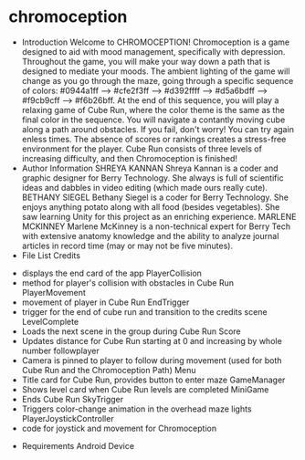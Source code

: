 # chromoception
 * Introduction
 Welcome to CHROMOCEPTION! Chromoception is a game designed to aid with mood management, specifically with depression. Throughout the game, you will make your way down a path that is designed to mediate your moods. The ambient lighting of the game will change as you go through the maze, going through a specific sequence of colors: #0944a1ff --> #cfe2f3ff --> #d392ffff --> #d5a6bdff --> #f9cb9cff --> #f6b26bff.
 At the end of this sequence, you will play a relaxing game of Cube Run, where the color theme is the same as the final color in the sequence. You will navigate a contantly moving cube along a path around obstacles. If you fail, don't worry! You can try again enless times. The absence of scores or rankings creates a stress-free environment for the player. Cube Run consists of three levels of increasing difficulty, and then Chromoception is finished!
 * Author Information
 SHREYA KANNAN
 Shreya Kannan is a coder and graphic designer for Berry Technology. She always is full of scientific ideas and dabbles in video editing (which made ours really cute).
 BETHANY SIEGEL
 Bethany Siegel is a coder for Berry Technology. She enjoys anything potato along with all food (besides vegetables). She saw learning Unity for this project as an enriching experience.
 MARLENE MCKINNEY
 Marlene McKinney is a non-technical expert for Berry Tech with extensive anatomy knowledge and the ability to analyze journal articles in record time (may or may not be five minutes).
* File List
Credits
- displays the end card of the app
PlayerCollision
- method for player's collision with obstacles in Cube Run
PlayerMovement
- movement of player in Cube Run
EndTrigger
- trigger for the end of cube run and transition to the credits scene
LevelComplete
- Loads the next scene in the group during Cube Run
Score
- Updates distance for Cube Run starting at 0 and increasing by whole number
followplayer
- Camera is pinned to player to follow during movement (used for both Cube Run and the Chromoception Path)
Menu
- Title card for Cube Run, provides button to enter maze
GameManager
- Shows level card when Cube Run levels are completed
MiniGame
- Ends Cube Run
SkyTrigger
- Triggers color-change animation in the overhead maze lights
PlayerJoystickController
- code for joystick and movement for Chromoception
 * Requirements
 Android Device
 
